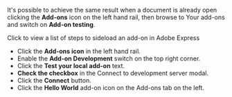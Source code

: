 <InlineAlert slots="text" variant="info"/>

It's possible to achieve the same result when a document is already open clicking the **Add-ons** icon on the left hand rail, then browse to Your add-ons and switch on **Add-on testing**.

<detailsblock slots = "text, list"/>

Click to view a list of steps to sideload an add-on in Adobe Express

- Click the **Add-ons icon** in the left hand rail.
- Enable the **Add-on Development** switch on the top right corner.
- Click the **Test your local add-on** text.
- **Check the checkbox** in the Connect to development server modal.
- Click the **Connect** button.
- Click the **Hello World** add-on icon on the Add-ons tab on the left.
